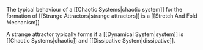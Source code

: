 The typical behaviour of a [[Chaotic Systems|chaotic system]] for the formation of [[Strange Attractors|strange attractors]] is a [[Stretch And Fold Mechanism]]

A strange attractor typically forms if a [[Dynamical System|system]] is [[Chaotic Systems|chaotic]] and [[Dissipative System|dissipative]].